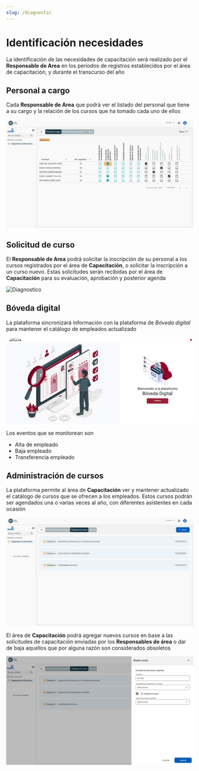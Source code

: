```yaml
---
slug: /diagnostic
---
```


# Identificación necesidades

La identificación de las necesidades de capacitación será realizado por el **Responsable de Area** en los periodos de registros establecidos por el área de capacitación, y durante el transcurso del año

## Personal a cargo

Cada **Responsable de Area** que podrá ver el listado del personal que tiene a su cargo y la relación de los cursos que ha tomado cada uno de ellos

![Diagnostico](../../static/img/Diagnostico.png)

## Solicitud de curso

El **Responsable de Area** podrá solicitar la inscripción de su personal a los cursos registrados por el área de **Capacitación**, o solicitar la inscripción a un curso nuevo. Estas solicitudes serán recibidas por el área de **Capacitación** para su evaluación, aprobación y posterior agenda

![Diagnostico](../../static/img/SolicitudDeCapacitación.png)

## Bóveda digital

La plataforma sincronizará información con la plataforma de _Bóveda digital_ para mantener el catálogo de empleados actualizado

![BovedaDigital](../../static/img/boveda-digital.png)

Los eventos que se monitorean son

- Alta de empleado
- Baja empleado
- Transferencia empleado

## Administración de cursos

La plataforma permite al área de **Capacitación** ver y mantener actualizado el catálogo de cursos que se ofrecen a los empleados. Estos cursos podrán ser agendados una o varias veces al año, con diferentes asistentes en cada ocasión

![Agenda](../../static/img/Catalogos.png)

El área de **Capacitación** podrá agregar nuevos cursos en base a las solicitudes de capacitación enviadas por los **Responsables de área** o dar de baja aquellos que por alguna razón son considerados obsoletos

![Agenda](../../static/img/NuevoCurso.png)
